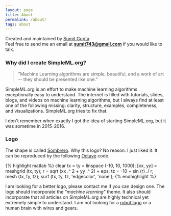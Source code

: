 ```yaml
---
layout: page
title: About
permalink: /about/
tags: about
---
```


Created and maintained by [Sumit Gupta](http://sumitg.com/about). <br>
Feel free to send me an email at **sumit743@gmail.com** if you would like to talk.

### Why did I create SimpleML.org?

> "Machine Learning algorithms are simple, beautiful, and a work of art -- they should be presented like one."

SimpleML.org is an effort to make machine learning algorithms exceptionally easy to understand. The internet is filled with tutorials, slides, blogs, and videos on machine learning algorithms, but I always find at least one of the following missing: clarity, structure, examples, completeness, and visualizations. SimpleML.org tries to fix that.

I don't remember when exactly I got the idea of starting SimpleML.org, but it was sometime in 2015-2016.

### Logo
The shape is called [Sombrero](https://www.google.com/search?q=sombrero+shape). Why this logo? No reason. I just liked it. It can be reproduced by the following [Octave](https://www.gnu.org/software/octave/) code.

{% highlight matlab %}
clear
tx = ty = linspace (-10, 10, 1000);
[xx, yy] = meshgrid (tx, ty);
r = sqrt (xx .^ 2 + yy .^ 2) + eps;
tz = -10 + sin (r) ./ r;
mesh (tx, ty, tz);
surf (tx, ty, tz, 'edgecolor', 'none');
{% endhighlight %}

I am looking for a better logo, please contact me if you can design one. The logo should incorporate the *"machine learning"* theme. It also should incorporate that all articles on SimpleML.org are highly technical yet extremely simple to understand. I am not looking for a [robot logo](https://www.google.com/search?q=machine+learning+images) or a human brain with wires and gears.
